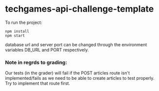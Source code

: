 # techgames-api-challenge-template

To run the project:

```
npm install
npm start
```

database url and server port can be changed through the environment variables DB_URL and PORT respectively.

### Note in regrds to grading:

Our tests (in the grader) will fail if the POST articles route isn't implemented/fails as we need to be able to create articles to test properly. Try to implement that route first.
